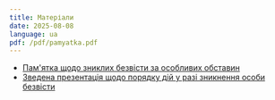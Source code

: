 ```yaml
---
title: Матеріали
date: 2025-08-08
language: ua
pdf: /pdf/pamyatka.pdf
---
```




- [Пам'ятка щодо зниклих безвісти за особливих обставин](/pdf/pamyatka.pdf) 
- [Зведена презентація щодо порядку дій у разі зникнення особи безвісти ](/pdf/pow_mia_shum.pdf) 

